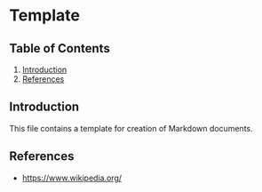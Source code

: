 # Template

## Table of Contents
1. [Introduction](#introduction)
0. [References](#references)

## Introduction <a name="introduction"></a>

This file contains a template for creation of Markdown documents.

## References <a name="references"></a>

* https://www.wikipedia.org/